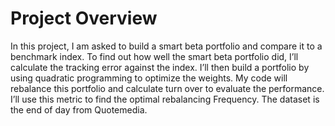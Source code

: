 # Project Overview
In this project, I am asked to build a smart beta portfolio and compare it to a benchmark index. To find out how well the smart beta portfolio did, I’ll calculate the tracking error against the index. I’ll then build a portfolio by using quadratic programming to optimize the weights. My code will rebalance this portfolio and calculate turn over to evaluate the performance. I’ll use this metric to find the optimal rebalancing Frequency. The dataset is the end of day from Quotemedia.
